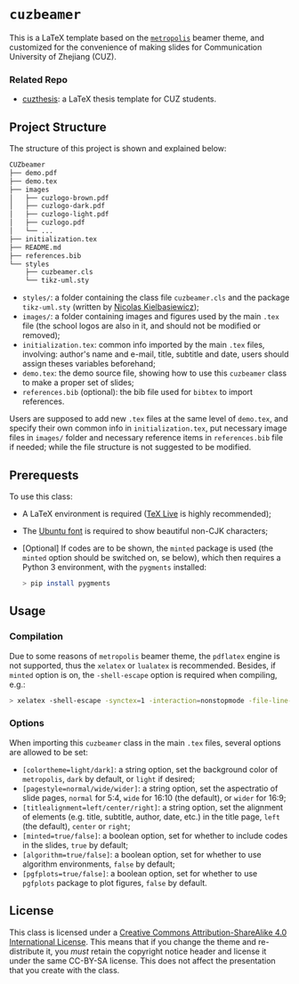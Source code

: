 # `cuzbeamer`

This is a LaTeX template based on the [`metropolis`](https://github.com/matze/mtheme) beamer theme, and customized for the convenience of making slides for Communication University of Zhejiang (CUZ).

### Related Repo

- [cuzthesis](https://github.com/xiehao/cuzthesis): a LaTeX thesis template for CUZ students.

## Project Structure

The structure of this project is shown and explained below:

```bash
CUZbeamer
├── demo.pdf
├── demo.tex
├── images
│   ├── cuzlogo-brown.pdf
│   ├── cuzlogo-dark.pdf
│   ├── cuzlogo-light.pdf
│   ├── cuzlogo.pdf
│   └── ...
├── initialization.tex
├── README.md
├── references.bib
└── styles
    ├── cuzbeamer.cls
    └── tikz-uml.sty
```

- `styles/`: a folder containing the class file `cuzbeamer.cls` and the package `tikz-uml.sty` (written by [Nicolas Kielbasiewicz](http://perso.ensta-paristech.fr/~kielbasi/tikzuml/));
- `images/`: a folder containing images and figures used by the main `.tex` file (the school logos are also in it, and should not be modified or removed);
- `initialization.tex`: common info imported by the main `.tex` files, involving: author's name and e-mail, title, subtitle and date, users should assign theses variables beforehand;
- `demo.tex`: the demo source file, showing how to use this `cuzbeamer` class to make a proper set of slides;
- `references.bib` (optional): the bib file used for `bibtex` to import references.

Users are supposed to add new `.tex` files at the same level of `demo.tex`, and specify their own common info in `initialization.tex`, put necessary image files in `images/` folder and necessary reference items in `references.bib` file if needed; while the file structure is not suggested to be modified.

## Prerequests

To use this class:

- A LaTeX environment is required ([TeX Live](https://www.tug.org/texlive/) is highly recommended);
- The [Ubuntu font](https://design.ubuntu.com/font/) is required to show beautiful non-CJK characters;
- [Optional] If codes are to be shown, the `minted` package is used (the `minted` option should be switched on, se below), which then requires a Python 3 environment, with the `pygments` installed:

    ``` bash
    > pip install pygments
    ```

## Usage

### Compilation

Due to some reasons of `metropolis` beamer theme, the `pdflatex` engine is not supported, thus the `xelatex` or `lualatex` is recommended. Besides, if `minted` option is on, the `-shell-escape` option is required when compiling, e.g.:

```bash
> xelatex -shell-escape -synctex=1 -interaction=nonstopmode -file-line-error demo.tex
```

### Options

When importing this `cuzbeamer` class in the main `.tex` files, several options are allowed to be set:

- `[colortheme=light/dark]`: a string option, set the background color of `metropolis`, `dark` by default, or `light` if desired;
- `[pagestyle=normal/wide/wider]`: a string option, set the aspectratio of slide pages, `normal` for 5:4, `wide` for 16:10 (the default), or `wider` for 16:9;
- `[titlealignment=left/center/right]`: a string option, set the alignment of elements (e.g. title, subtitle, author, date, etc.) in the title page, `left` (the default), `center` or `right`;
- `[minted=true/false]`: a boolean option, set for whether to include codes in the slides, `true` by default;
- `[algorithm=true/false]`: a boolean option, set for whether to use algorithm environments, `false` by default;
- `[pgfplots=true/false]`: a boolean option, set for whether to use `pgfplots` package to plot figures, `false` by default.

## License

This class is licensed under a [Creative Commons Attribution-ShareAlike 4.0 International License](https://creativecommons.org/licenses/by-sa/4.0/). This means that if you change the theme and re-distribute it, you *must* retain the copyright notice header and license it under the same CC-BY-SA license. This does not affect the presentation that you create with the class.